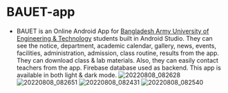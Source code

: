 # BAUET-app
-	BAUET is an Online Android App for [Bangladesh Army University of Engineering & Technology](https://bauet.ac.bd/) students built in Android Studio. They can see the notice, department, academic calendar, gallery, news, events, facilities, administration, admission, class routine, results from the app. They can download class & lab materials. Also, they can easily contact teachers from the app. Firebase database used as backend. This app is available in both light & dark mode.
![20220808_082628](https://user-images.githubusercontent.com/98076172/183697965-437488f3-a097-4cd4-ada5-5664d72ec3b8.png)
![20220808_082651](https://user-images.githubusercontent.com/98076172/183698022-1996513f-e869-4fd7-b194-628520606207.png)
![20220808_082431](https://user-images.githubusercontent.com/98076172/183698055-1292e4db-9be9-4dc2-941b-095c330ff042.png)
![20220808_082540](https://user-images.githubusercontent.com/98076172/183698087-40de74a1-940e-4c56-a585-38faac4f06b3.png)


